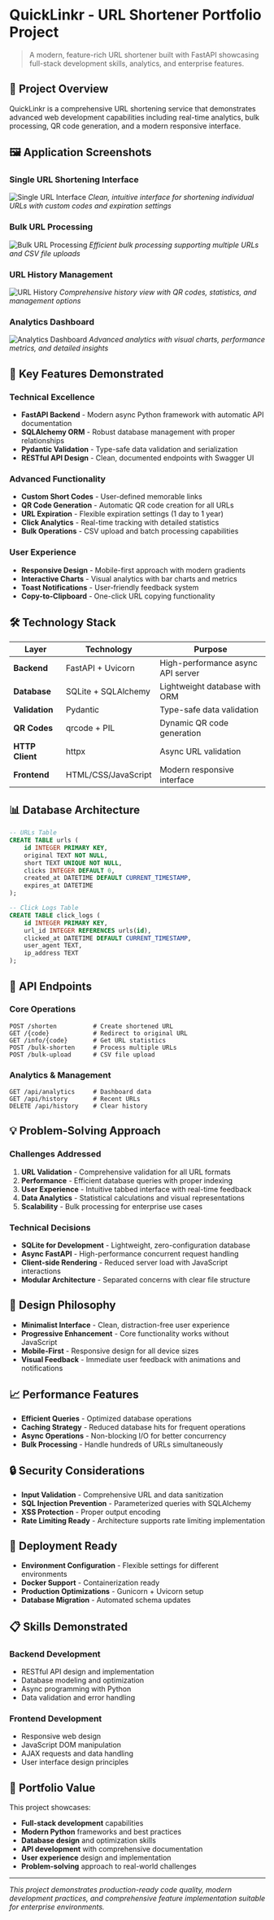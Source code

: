 # QuickLinkr - URL Shortener Portfolio Project

> A modern, feature-rich URL shortener built with FastAPI showcasing full-stack development skills, analytics, and enterprise features.

## 🎯 Project Overview

QuickLinkr is a comprehensive URL shortening service that demonstrates advanced web development capabilities including real-time analytics, bulk processing, QR code generation, and a modern responsive interface.

## 🖼️ Application Screenshots

### Single URL Shortening Interface
![Single URL Interface](./URL_SHORTENER/Single_Url.png)
*Clean, intuitive interface for shortening individual URLs with custom codes and expiration settings*

### Bulk URL Processing
![Bulk URL Processing](./URL_SHORTENER/Bulk_Url.png)
*Efficient bulk processing supporting multiple URLs and CSV file uploads*

### URL History Management
![URL History](./URL_SHORTENER/History.png)
*Comprehensive history view with QR codes, statistics, and management options*

### Analytics Dashboard
![Analytics Dashboard](./URL_SHORTENER/Analytics.png)
*Advanced analytics with visual charts, performance metrics, and detailed insights*

## 🚀 Key Features Demonstrated

### Technical Excellence
- **FastAPI Backend** - Modern async Python framework with automatic API documentation
- **SQLAlchemy ORM** - Robust database management with proper relationships
- **Pydantic Validation** - Type-safe data validation and serialization
- **RESTful API Design** - Clean, documented endpoints with Swagger UI

### Advanced Functionality
- **Custom Short Codes** - User-defined memorable links
- **QR Code Generation** - Automatic QR code creation for all URLs
- **URL Expiration** - Flexible expiration settings (1 day to 1 year)
- **Click Analytics** - Real-time tracking with detailed statistics
- **Bulk Operations** - CSV upload and batch processing capabilities

### User Experience
- **Responsive Design** - Mobile-first approach with modern gradients
- **Interactive Charts** - Visual analytics with bar charts and metrics
- **Toast Notifications** - User-friendly feedback system
- **Copy-to-Clipboard** - One-click URL copying functionality

## 🛠️ Technology Stack

| Layer | Technology | Purpose |
|-------|------------|---------|
| **Backend** | FastAPI + Uvicorn | High-performance async API server |
| **Database** | SQLite + SQLAlchemy | Lightweight database with ORM |
| **Validation** | Pydantic | Type-safe data validation |
| **QR Codes** | qrcode + PIL | Dynamic QR code generation |
| **HTTP Client** | httpx | Async URL validation |
| **Frontend** | HTML/CSS/JavaScript | Modern responsive interface |

## 📊 Database Architecture

```sql
-- URLs Table
CREATE TABLE urls (
    id INTEGER PRIMARY KEY,
    original TEXT NOT NULL,
    short TEXT UNIQUE NOT NULL,
    clicks INTEGER DEFAULT 0,
    created_at DATETIME DEFAULT CURRENT_TIMESTAMP,
    expires_at DATETIME
);

-- Click Logs Table
CREATE TABLE click_logs (
    id INTEGER PRIMARY KEY,
    url_id INTEGER REFERENCES urls(id),
    clicked_at DATETIME DEFAULT CURRENT_TIMESTAMP,
    user_agent TEXT,
    ip_address TEXT
);
```

## 🔧 API Endpoints

### Core Operations
```http
POST /shorten          # Create shortened URL
GET /{code}            # Redirect to original URL
GET /info/{code}       # Get URL statistics
POST /bulk-shorten     # Process multiple URLs
POST /bulk-upload      # CSV file upload
```

### Analytics & Management
```http
GET /api/analytics     # Dashboard data
GET /api/history       # Recent URLs
DELETE /api/history    # Clear history
```

## 💡 Problem-Solving Approach

### Challenges Addressed
1. **URL Validation** - Comprehensive validation for all URL formats
2. **Performance** - Efficient database queries with proper indexing
3. **User Experience** - Intuitive tabbed interface with real-time feedback
4. **Data Analytics** - Statistical calculations and visual representations
5. **Scalability** - Bulk processing for enterprise use cases

### Technical Decisions
- **SQLite for Development** - Lightweight, zero-configuration database
- **Async FastAPI** - High-performance concurrent request handling
- **Client-side Rendering** - Reduced server load with JavaScript interactions
- **Modular Architecture** - Separated concerns with clear file structure

## 🎨 Design Philosophy

- **Minimalist Interface** - Clean, distraction-free user experience
- **Progressive Enhancement** - Core functionality works without JavaScript
- **Mobile-First** - Responsive design for all device sizes
- **Visual Feedback** - Immediate user feedback with animations and notifications

## 📈 Performance Features

- **Efficient Queries** - Optimized database operations
- **Caching Strategy** - Reduced database hits for frequent operations
- **Async Operations** - Non-blocking I/O for better concurrency
- **Bulk Processing** - Handle hundreds of URLs simultaneously

## 🔒 Security Considerations

- **Input Validation** - Comprehensive URL and data sanitization
- **SQL Injection Prevention** - Parameterized queries with SQLAlchemy
- **XSS Protection** - Proper output encoding
- **Rate Limiting Ready** - Architecture supports rate limiting implementation

## 🚀 Deployment Ready

- **Environment Configuration** - Flexible settings for different environments
- **Docker Support** - Containerization ready
- **Production Optimizations** - Gunicorn + Uvicorn setup
- **Database Migration** - Automated schema updates

## 📋 Skills Demonstrated

### Backend Development
- RESTful API design and implementation
- Database modeling and optimization
- Async programming with Python
- Data validation and error handling

### Frontend Development
- Responsive web design
- JavaScript DOM manipulation
- AJAX requests and data handling
- User interface design principles

## 🎯 Portfolio Value

This project showcases:
- **Full-stack development** capabilities
- **Modern Python** frameworks and best practices
- **Database design** and optimization skills
- **API development** with comprehensive documentation
- **User experience** design and implementation
- **Problem-solving** approach to real-world challenges

---

*This project demonstrates production-ready code quality, modern development practices, and comprehensive feature implementation suitable for enterprise environments.*
